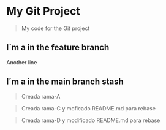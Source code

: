 # My Git Project

>My code for the Git project

## I´m a in the feature branch

Another line
## I´m a in the main branch stash

>Creada rama-A





>Creada rama-C y moficado README.md para rebase



>Creada rama-D y modificado README.md para rebase


